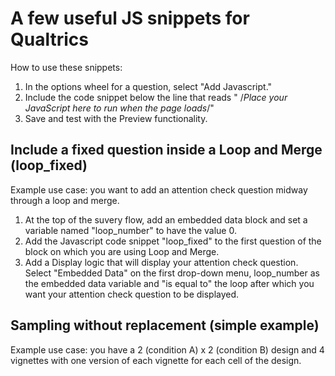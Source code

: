 # A few useful JS snippets for Qualtrics

How to use these snippets:
1. In the options wheel for a question, select "Add Javascript."
2. Include the code snippet below the line that reads "	/*Place your JavaScript here to run when the page loads*/"
3. Save and test with the Preview functionality. 

## Include a fixed question inside a Loop and Merge (loop_fixed)
Example use case: you want to add an attention check question midway through a loop and merge. 

1. At the top of the suvery flow, add an embedded data block and set a variable named "loop_number" to have the value 0. 
2. Add the Javascript code snippet "loop_fixed" to the first question of the block on which you are using Loop and Merge. 
3. Add a Display logic that will display your attention check question. Select "Embedded Data" on the first drop-down menu, loop_number as the embedded data variable and "is equal to" the loop after which you want your attention check question to be displayed. 


## Sampling without replacement (simple example)
Example use case: you have a 2 (condition A) x 2 (condition B)  design and 4 vignettes with one version of each vignette for each cell of the design. 

